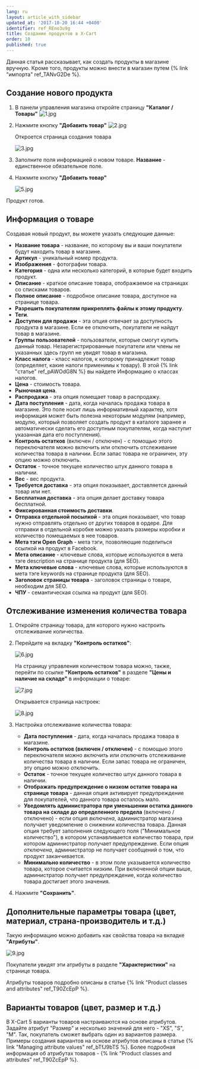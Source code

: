 ```yaml
---
lang: ru
layout: article_with_sidebar
updated_at: '2017-10-20 16:44 +0400'
identifier: ref_REno3u9g
title: Создание продуктов в X-Cart
order: 10
published: true
---
```

Данная статья рассказывает, как создать продукты в магазине вручную. Кроме того, продукты можно внести в магазин путем {% link "импорта" ref_TANvG2De %}. 

## Создание нового продукта

1.  В панели управления магазина откройте страницу **"Каталог / Товары"** 
    ![1.jpg]({{site.baseurl}}/attachments/ref_REno3u9g/1.jpg)
    
2.  Нажмите кнопку **"Добавить товар"**
    ![2.jpg]({{site.baseurl}}/attachments/ref_REno3u9g/2.jpg)
    
    Откроется страница создания товара 
    
    ![3.jpg]({{site.baseurl}}/attachments/ref_REno3u9g/3.jpg)
    
3.  Заполните поля информацией о новом товаре. **Название**  - единственное обязательное поле.  

4.  Нажмите кнопку **"Добавить товар"** 

    ![5.jpg]({{site.baseurl}}/attachments/ref_REno3u9g/5.jpg)

Продукт готов.

## Информация о товаре

Создавая новый продукт, вы можете указать следующие данные:

*   **Название товара** - название, по которому вы и ваши покупатели будут находить товар в магазине.
*   **Артикул** - уникальный номер продукта.
*   **Изображения** - фотографии товара.
*   **Категория** - одна или несколько категорий, в которые будет входить продукт.
*   **Описание** - краткое описание товара, отображаемое на страницах со списками товаров.
*   **Полное описание** - подробное описание товара, доступное на странице товара.
*   **Разрешить покупателям прикреплять файлы к этому продукту**.
*   **Теги**.
*   **Доступен для продажи** - эта опция отвечает за доступность продукта в магазине. Если ее отключить, покупатели не найдут товар в магазине.  
*   **Группы пользователей** - пользователи, которые смогут купить данный товар. Незарегистрированные покупатели или члены не указанных здесь групп не увидят товар в магазина.
*   **Класс налога** - класс налогов, к которому принадлежит товар (определяет, какие налоги применимы к товару). В этой {% link "статье" ref_pAWOdG8N %} вы найдете Информацию о классах налогов. 
*   **Цена** - стоимость товара.
*   **Рыночная цена**.
*   **Распродажа** - эта опция помещает товар в распродажу.
*   **Дата поступления** - дата, когда началась продажа товара в магазине. Это поле носит лишь информативный характер, хотя информация может быть полезна некоторым модулям (например, модулю, который позволяет создать продукт в каталоге заранее и автоматически сделать его доступным покупателям, когда наступит указанная дата его поступления).
*   **Контроль остатков** (включен / отключен) - с помощью этого переключателя можно включить или отключить отслеживание количества товара в наличии. Если запас товара не ограничен, эту опцию можно отключить.
*   **Остаток** - точное текущее количество штук данного товара в наличии.
*   **Вес** - вес продукта.
*   **Требуется доставка** - эта опция показывает, доставляется данный товар или нет.
*   **Бесплатная доставка** - эта опция делает доставку товара бесплатной.
*   **Фиксированная стоимость доставки**.
*   **Отправка отдельной посылкой** - эта опция показывает, что товар нужно отправлять отдельно от других товаров в ордере. Для отправки в отдельной коробке можно указать размеры коробки и количество помещаемых в нее товаров. 
*   **Мета тэги Open Graph** - мета тэги, позволяющие поделиться ссылкой на продукт в Facebook.
*   **Мета описание** - ключевые слова, которые используются в мета тэге description на странице продукта (для SEO).
*   **Мета ключевые слова** - ключевые слова, которые используются в мета тэге keywords на странице продукта (для SEO).
*   **Заголовок страницы товара** - заголовок страницы о товаре, необходим для SEO.
*   **ЧПУ** - семантическая ссылка на продукт (для SEO).


## Отслеживание изменения количества товара

1.  Откройте страницу товара, для которого нужно настроить отслеживание количества. 

2.  Перейдите на вкладку **"Контроль остатков"**:

    ![6.jpg]({{site.baseurl}}/attachments/ref_REno3u9g/6.jpg)
    
    На страницу управления количеством товара можно, также, перейти по ссылке **"Контроль
   остатков"** в разделе **"Цены и наличие на складе"** в информации о товаре:
   
    ![7.jpg]({{site.baseurl}}/attachments/ref_REno3u9g/7.jpg)
    
    Открывается страница настроек:
    
    ![8.jpg]({{site.baseurl}}/attachments/ref_REno3u9g/8.jpg)
    
3.  Настройка отслеживание количества товара:

    *   **Дата поступления** - дата, когда началась продажа товара в магазине.
    *   **Контроль остатков (включен / отключен)** - с помощью этого переключателя можно _включить_ или _отключить_ отслеживание количества товара в наличии. Если запас товара не ограничен, эту опцию можно _отключить_.
    *   **Остаток** - точное текущее количество штук данного товара в наличии.
    *   **Отображать предупреждение о низком остатке товара на странице товара** - данная опция активирует предупреждение для покупателей, что данного товара осталось мало. 
    *   **Уведомлять администратора при уменьшении остатка данного товара на складе до определенного предела** (включено / отключено) - если опция _включена_, администратор магазина получает уведомление о снижении количества товара. Данная опция требует заполнения следующего поля ("Минимальное количество"), в котором устанавливается количество товара, при котором администратор получает предупреждение. Если опция _отключена_, администратор не получает сообщений о том, что продукт заканчивается.  
    *   **Минимально количество** - в этом поле указывается количество товара, которое считается низким. При включенной опции выше, администратор получает предупреждение, когда количество товара достигает этого значения. 
4.  Нажмите **"Сохранить"**.

## Дополнительные параметры товара (цвет, материал, страна-производитель и т.д.)

Такую информацию можно добавить как свойства товара на вкладке **"Атрибуты"**.

![9.jpg]({{site.baseurl}}/attachments/ref_REno3u9g/9.jpg)

Покупатели увидят эти атрибуты в разделе **"Характеристики"** на странице товара.

Атрибуты товаров подробно описаны в статье {% link "Product classes and attributes" ref_T90ZcEpP %}.

## Варианты товаров (цвет, размер и т.д.)

В X-Cart 5 варианты товаров настраиваются на основе атрибутов. Задайте атрибут "Размер" и несколько значений для него - "XS", "S", "M". Так, покупатель сможет выбрать один из вариантов размера. Примеры создания вариантов на основе атрибутов описаны в статье {% link "Managing attribute values" ref_bTfJ9bTS %}. Более подробная информация об атрибутах товаров - {% link "Product classes and attributes" ref_T90ZcEpP %}.

